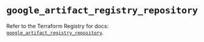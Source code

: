 # `google_artifact_registry_repository`

Refer to the Terraform Registry for docs: [`google_artifact_registry_repository`](https://registry.terraform.io/providers/hashicorp/google/5.34.0/docs/resources/artifact_registry_repository).

